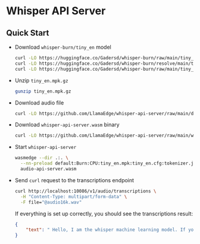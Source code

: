 # Whisper API Server

## Quick Start

- Download `whisper-burn/tiny_en` model

  ```bash
  curl -LO https://huggingface.co/Gadersd/whisper-burn/raw/main/tiny_en/tiny_en.cfg
  curl -LO https://huggingface.co/Gadersd/whisper-burn/resolve/main/tiny_en/tiny_en.mpk.gz
  curl -LO https://huggingface.co/Gadersd/whisper-burn/raw/main/tiny_en/tokenizer.json
  ```

- Unzip `tiny_en.mpk.gz`

  ```bash
  gunzip tiny_en.mpk.gz
  ```

- Download audio file

  ```bash
  curl -LO https://github.com/LlamaEdge/whisper-api-server/raw/main/data/audio16k.wav
  ```

- Download `whisper-api-server.wasm` binary

  ```bash
  curl -LO https://github.com/LlamaEdge/whisper-api-server/raw/main/whisper-api-server.wasm
  ```

- Start `whisper-api-server`

  ```bash
  wasmedge --dir .:. \
    --nn-preload default:Burn:CPU:tiny_en.mpk:tiny_en.cfg:tokenizer.json:en \
    audio-api-server.wasm
  ```

- Send `curl` request to the transcriptions endpoint

  ```bash
  curl http://localhost:10086/v1/audio/transcriptions \
    -H "Content-Type: multipart/form-data" \
    -F file="@audio16k.wav"
  ```

  If everything is set up correctly, you should see the transcriptions result:

  ```json
  {
      "text": " Hello, I am the whisper machine learning model. If you see this as text then I am working properly."
  }
  ```
